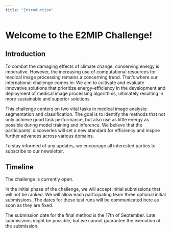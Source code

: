 ```yaml
---
title: "Introduction"
---
```


# Welcome to the E2MIP Challenge!

## Introduction

To combat the damaging effects of climate change, conserving energy is imperative. However, the increasing use of computational resources for medical image processing remains a concerning trend. That’s where our international challenge comes in: We aim to cultivate and evaluate innovative solutions that prioritize energy-efficiency in the development and deployment of medical image processing algorithms, ultimately resulting in more sustainable and superior solutions.

This challenge centers on two vital tasks in medical image analysis: segmentation and classification. The goal is to identify the methods that not only achieve good task performance, but also use as little energy as possible during model training and inference. We believe that the participants’ discoveries will set a new standard for efficiency and inspire further advances across various domains.

To stay informed of any updates, we encourage all interested parties to subscribe to our newsletter.


## Timeline

The challenge is currently open. 

In the initial phase of the challenge, we will accept initial submissions that will not be ranked. We will allow each participating team three optional initial submissions. The dates for these test runs will be communicated here as soon as they are fixed.  

The submission date for the final method is the 17th of September. Late submissions might be possible, but we cannot guarantee the execution of the submission.

